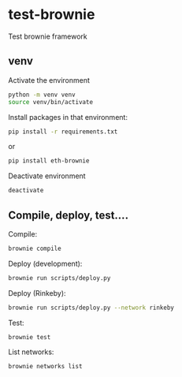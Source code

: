# test-brownie
Test brownie framework

## venv

Activate the environment
```bash
python -m venv venv
source venv/bin/activate
```

Install packages in that environment:
```bash
pip install -r requirements.txt
```
or
```bash
pip install eth-brownie
```

Deactivate environment
```bash
deactivate
```

## Compile, deploy, test....
Compile:
```bash
brownie compile
```

Deploy (development):
```bash
brownie run scripts/deploy.py
```

Deploy (Rinkeby):
```bash
brownie run scripts/deploy.py --network rinkeby
```

Test:
```bash
brownie test
```

List networks:
```bash
brownie networks list
```